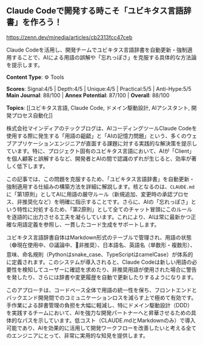 ## Claude Codeで開発する時こそ「ユビキタス言語辞書」を作ろう！

https://zenn.dev/minedia/articles/cb2313fcc47ceb

Claude Codeを活用し、開発チームでユビキタス言語辞書を自動更新・強制適用することで、AIによる用語の誤解や「忘れっぽさ」を克服する具体的な方法論を提示します。

**Content Type**: ⚙️ Tools

**Scores**: Signal:4/5 | Depth:4/5 | Unique:4/5 | Practical:5/5 | Anti-Hype:5/5
**Main Journal**: 88/100 | **Annex Potential**: 87/100 | **Overall**: 88/100

**Topics**: [[ユビキタス言語, Claude Code, ドメイン駆動設計, AIアシスタント, 開発プロセス自動化]]

株式会社マインディアのテックブログは、AIコーディングツールClaude Codeを使用する際に発生する「用語の齟齬」と「AIの記憶力問題」という、多くのウェブアプリケーションエンジニアが直面する課題に対する実践的な解決策を提示しています。特に、プロジェクト固有のユビキタス言語において、AIが「Client」を個人顧客と誤解するなど、開発者とAIの間で認識のずれが生じると、効率が著しく低下します。

この記事では、この問題を克服するため、「ユビキタス言語辞書」を自動更新・強制適用する仕組みの構築方法を詳細に解説します。核となるのは、`CLAUDE.md`に「第1原則」としてAIに用語の厳守ルール（新規追加、変更時の承認プロセス、非推奨化など）を明確に指示することです。さらに、AIの「忘れっぽさ」という特性に対処するため、「第2原則」として全てのチャット冒頭にこのルールを逐語的に出力させる工夫を凝らしています。これにより、AIは常に最新かつ正確な用語定義を参照し、一貫したコード生成をサポートします。

ユビキタス言語辞書自体はMarkdown形式のテーブルで管理され、用語の状態（🟢現在使用中、🟡議論中、🔴非推奨）、日本語名、英語名（単数形・複数形）、意味、命名規則（Pythonはsnake_case、TypeScriptはcamelCase）が体系的に定義されます。このシステムが導入されると、Claude Codeは新しい用語の必要性を検知してユーザーに確認を求めたり、非推奨用語が使用された場合に警告を発したり、さらには辞書や変更履歴を自動で更新したりするようになります。

このアプローチは、コードベース全体で用語の統一性を保ち、フロントエンドとバックエンド開発間でのコミュニケーションロスを減らす上で極めて有効です。手作業による辞書管理の負担を大幅に軽減し、特にドメイン駆動設計（DDD）を実践するチームにおいて、AIを強力な開発パートナーへと昇華させるための具体的なパスを示しています。低コスト（CLAUDE.mdとMarkdownのみ）で導入可能であり、AIを効果的に活用して開発ワークフローを改善したいと考える全てのエンジニアにとって、非常に実用的な知見を提供します。